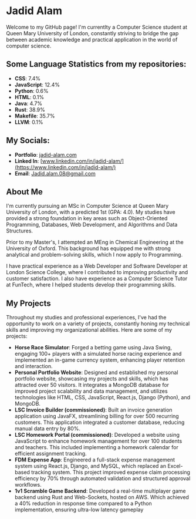 
# Jadid Alam

Welcome to my GitHub page! I'm currentlty a Computer Science student at Queen Mary University of London, constantly striving to bridge the gap between academic knowledge and practical application in the world of computer science.

## Some Language Statistics from my repositories:

* **CSS**: 7.4%
* **JavaScript**: 12.4%
* **Python**: 0.6%
* **HTML**: 0.1%
* **Java**: 4.7%
* **Rust**: 38.9%
* **Makefile**: 35.7%
* **LLVM**: 0.1%

## My Socials:
* **Portfolio**: [jadid-alam.com](https://www.jadid-alam.com/)
* **Linked In**: [www.linkedin.com/in/jadid-alam/](https://www.linkedin.com/in/jadid-alam/)
* **Email**: Jadid.alam.08@gmail.com

## About Me

I'm currently pursuing an MSc in Computer Science at Queen Mary University of London, with a predicted 1st (GPA: 4.0). My studies have provided a strong foundation in key areas such as Object-Oriented Programming, Databases, Web Development, and Algorithms and Data Structures.

Prior to my Master's, I attempted an MEng in Chemical Engineering at the University of Oxford. This background has equipped me with strong analytical and problem-solving skills, which I now apply to Programming.

I have practical experience as a Web Developer and Software Developer at London Science College, where I contributed to improving productivity and customer satisfaction. I also have experience as a Computer Science Tutor at FunTech, where I helped students develop their programming skills.

## My Projects

Throughout my studies and professional experiences, I've had the opportunity to work on a variety of projects, constantly honing my technical skills and improving my organizational abilities. Here are some of my projects:

* **Horse Race Simulator**: Forged a betting game using Java Swing, engaging 100+ players with a simulated horse racing experience and implemented an in-game currency system, enhancing player retention and interaction.
* **Personal Portfolio Website**: Designed and established my personal portfolio website, showcasing my projects and skills, which has attracted over 50 visitors. It integrates a MongoDB database for improved project scalability and data management, and utilizes technologies like HTML, CSS, JavaScript, React.js, Django (Python), and MongoDB.
* **LSC Invoice Builder (commissioned)**: Built an invoice generation application using JavaFX, streamlining billing for over 500 recurring customers. This application integrated a customer database, reducing manual data entry by 80%.
* **LSC Homework Portal (commissioned)**: Developed a website using JavaScript to enhance homework management for over 100 students and teachers. This included implementing a homework calendar for efficient assignment tracking.
* **FDM Expense App**: Engineered a full-stack expense management system using React.js, Django, and MySQL, which replaced an Excel-based tracking system. This project improved expense claim processing efficiency by 70% through automated validation and structured approval workflows.
* **1v1 Scramble Game Backend**: Developed a real-time multiplayer game backend using Rust and Web-Sockets, hosted on AWS. Which achieved a 40% reduction in response time compared to a Python implementation, ensuring ultra-low latency gameplay
    
